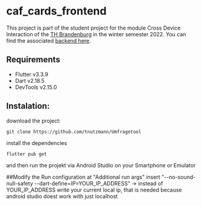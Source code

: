 # caf_cards_frontend

This project is part of the student project for the module Cross Device Interaction of the [TH Brandenburg](https://www.th-brandenburg.de/startseite/) in the winter semester 2022. You can find the associated [backend here](https://github.com/tnutzmann/Umfragetool-Frontend).


## Requirements
- Flutter v3.3.9
- Dart v2.18.5
- DevTools v2.15.0


## Instalation:

download the project:
```console
git clone https://github.com/tnutzmann/Umfragetool
```

install the dependencies
```console
flutter pub get
```

and then run the projekt via Android Studio on your Smartphone or Emulator

##Modify the Run configuration
at "Additional run args" insert "--no-sound-null-safety --dart-define=IP=YOUR_IP_ADDRESS"
-> instead of YOUR_IP_ADDRESS write your current local ip, that is needed because android studio doest work with just localhost 